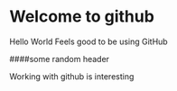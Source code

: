 # Welcome to github

Hello World
Feels good to be using GitHub

####some random header

Working with github is interesting